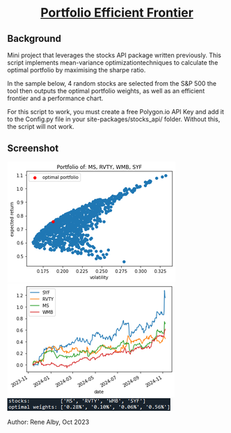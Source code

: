 <div align="center">
<!-- Title: -->
  <a href="https://github.com/Reneige/PortfolioEfficientFrontier/">
  </a>
  <h1><a href="https://github.com/Reneige/PortfolioEfficientFrontier/">Portfolio Efficient Frontier</a></h1>
<!-- Short description: -->
</div>

## Background

Mini project that leverages the stocks API package written previously. This script implements mean-variance optimizationtechniques to calculate the optimal portfolio by maximising the sharpe ratio.

In the sample below, 4 random stocks are selected from the S&P 500 the tool then outputs the optimal portfolio weights, as well as an efficient frontier and a performance chart.

For this script to work, you must create a free Polygon.io API Key and add it to the Config.py file in your site-packages/stocks_api/ folder. Without this, the script will not work.

## Screenshot

<img src="https://github.com/Reneige/PortfolioEfficientFrontier/blob/master/docs/efficient_frontier.png" alt="Screenshot of efficient frontier plot - Rene Alby, Oct 2023">

<img src="https://github.com/Reneige/PortfolioEfficientFrontier/blob/master/docs/indexed_price_chart.png" alt="Screenshot of indexed stock price plot - Rene Alby, Oct 2023">

<img src="https://github.com/Reneige/PortfolioEfficientFrontier/blob/master/docs/prompt.gif" alt="Screenshot of optimal portfolio weights - Rene Alby, Oct 2023">


Author: Rene Alby, Oct 2023